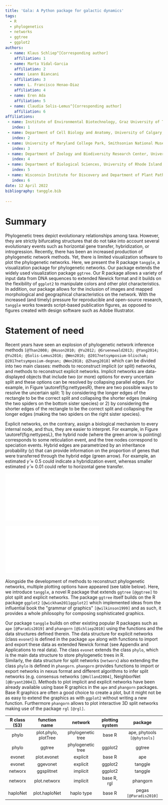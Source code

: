 ```yaml
---
title: 'Gala: A Python package for galactic dynamics'
tags:
  - R
  - phylogenetics
  - networks
  - ggtree
  - ggplot2
authors:
  - name: Klaus Schliep^[Corresponding author]
    affiliation: 1
  - name: Marta Vidal-Garcia
    affiliation: 2
  - name: Leann Biancani
    affiliation: 3
  - name: L. Francisco Henao-Diaz
    affiliation: 4
  - name: Eren Ada
    affiliation: 5
  - name: Claudia Solis-Lemus^[Corresponding author]
    affiliation: 6
affiliations:
 - name: Institute of Environmental Biotechnology, Graz University of Technology, Viena
   index: 1
 - name: Department of Cell Biology and Anatomy, University of Calgary, Canada
   index: 2
 - name: University of Maryland College Park, Smithsonian National Museum of Natural History, USA
   index: 3
 - name: Department of Zoology and Biodiversity Research Center, University of British Columbia, Canada
   index: 4
 - name: Department of Biological Sciences, University of Rhode Island, USA
   index: 5
 - name: Wisconsin Institute for Discovery and Department of Plant Pathology, University of Wisconsin-Madison, USA
   index: 6
date: 12 April 2022
bibliography: tanggle.bib

---
```


# Summary

Phylogenetic trees depict evolutionary relationships among taxa. However, they are strictly bifurcating structures that do not take into account several evolutionary events such as horizontal gene transfer, hybridization, or introgression. Recently, there has been an increased production of phylogenetic network methods. Yet, there is limited visualization software to plot the phylogenetic networks. Here, we present the R package `tanggle`, a visualization package for phylogenetic networks. Our package extends the widely used
visualization package `ggtree`.
Our R package allows a variety of input data from DNA sequences to extended Newick format and it builds on the flexibility of `ggplot2` to manipulate colors and other plot characteristics. In
addition, our package allows for the inclusion of images and mapped morphological and geographical characteristics on the network. 
With the increased (and timely) pressure for reproducible and open-source research,
`tanggle` works towards script-based publication figures, as
opposed to figures created with design software such as Adobe Illustrator. 

# Statement of need

Recent years have seen an explosion of phylogenetic network inference methods
`[@Than2008; @Huson2010; @Yu2012; @Gruenewald2013; @Yang2014; @Yu2014; @Solis-Lemus2016; @Wen2016; @2017netsymposium-blischak; @2017netsymposium-degnan; @Wen2018; @Zhang2018]` which can be divided into two main classes: methods to
reconstruct implicit (or split) networks, and methods to reconstruct
explicit networks. Implicit networks are data-displayed objects that
include two (or more) options for every uncertain split and these options can be resolved by collapsing parallel edges. For example, in
Figure \autoref{fig:nettypesR}, there are two possible ways to resolve
the uncertain split: 1) by considering the longer edges of the rectangle
to be the correct split and collapsing the shorter edges (making the two spiders on the bottom sister
species) or 2) by considering the shorter edges of the rectangle to be
the correct split and collapsing the longer edges (making the two spiders on the right sister species).

Explicit networks, on the contrary, assign a biological mechanism to
every internal node, and thus, they are easier to interpret. For
example, in Figure \autoref{fig:nettypesL}, the hybrid node (where the
green arrow is pointing) corresponds to some reticulation event, and the
tree nodes correspond to speciation events. 
Hybrid edges are parametrized by an inheritance
probability ($\gamma$) that can provide information on the proportion
of genes that were transferred through the hybrid edge (green arrow).
For example, an estimated $\hat{\gamma} \approx 0.5$ could indicate a
hybridization event, whereas smaller estimated
$\hat{\gamma} \approx 0.01$ could refer to horizontal gene transfer.


![Explicit network. Internal nodes represent biological processes (e.g. tree nodes correspond to speciation events and hybrid nodes correspond to reticulation events). In addition, hybrid edges (green arrow) have a numerical parameter (inheritance probability) that represents the proportion of genes transferred through the arrow (here 17\%).\label{fig:nettypesL}](figures/explicit.pdf)

![Split network. Split configurations are represented as parallel lines which represent discordance in the input data (sequences or gene trees). It is not possible to know the specific source of the discordance (e.g. estimation error, incomplete lineage sorting (ILS) or gene flow).\label{fig:nettypesR}](figures/implicit.pdf)


Alongside the development of methods to reconstruct phylogenetic networks, multiple plotting options have appeared (see table below). Here, we introduce `tanggle`, a novel R package that extends `ggtree` `[@ggtree]` to plot split and explicit networks.
The package `ggtree` itself builds on the R package `ggplot2` `[@wickham2011ggplot2]` which implemented ideas from the influential book the "grammar of graphics" `[@wilkinson1999]` and as such, it provides a whole philosophy for composing sophisticated graphics. 


Our package `tanggle` builds on other existing popular R packages such as `ape` `[@Paradis2019]` and `phangorn` `[@Schliep2010]` using the functions and the data structures defined therein. The data structure for explicit networks (class `evonet`) is defined in the package `ape` along with functions to import and export these data as extended Newick format (see Appendix and Applications to real data). The class `evonet` extends the class `phylo`, which is the main data structure to store phylogenetic trees in R.  
Similarly, the data structure for split networks (`networx`) also extending the class `phylo` is defined in `phangorn`. `phangorn` provides functions to import or export networks in nexus format and different algorithms to infer split networks (e.g. consensus networks `[@Holland2004]`, NeighborNet `[@Bryant2004]`).
Methods to plot implicit and explicit networks have been already available using base R graphics in the `ape` and `phangorn` packages. Base R graphics are often a good choice to create a plot, but it might not be as easy to extend the graphics as with `ggplot2` without writing a new function. Furthermore `phangorn` allows to plot interactive 3D split networks making use of the package `rgl` `[@rgl]`.



| R class (S3) | function name | network |  plotting system | package |
| :---: | :---: | :---: | :---: | :---: |
| phylo | plot.phylo, plotTree | phylogenetic tree | base R | ape, phytools `[@phytools]`|
| phylo | ggtree | phylogenetic tree | ggplot2 | ggtree |
| evonet | plot.evonet  | explicit | base R | ape |
| evonet | ggevonet     | explicit | ggplot2 | tanggle |
| networx | ggsplitnet    | implicit | ggplot2 | tanggle |
| networx | plot.networx | implicit | base R, rgl | phangorn | 
| haploNet | plot.haploNet | haplo type | base R  | pegas `[@Paradis2010]` | 


